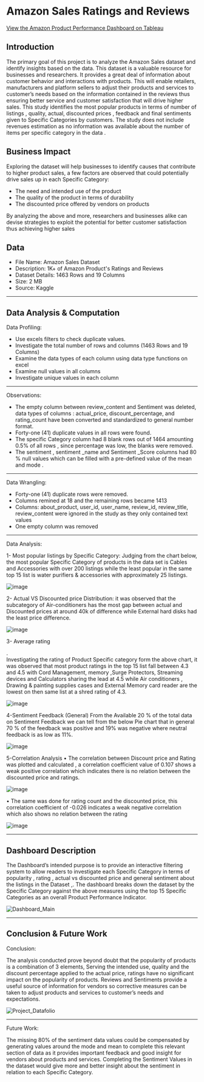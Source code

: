 # Amazon Sales Ratings and Reviews

[View the Amazon Product Performance Dashboard on Tableau](https://public.tableau.com/app/profile/mohammad.al.hussein/viz/Amazon_Project_Product_Performance/AMAZONPRODUCT-CUSTOMERSATISFACTIONDASHBOARD)


## Introduction
The primary goal of this project is to analyze the Amazon Sales dataset and identify insights based on the data. This  dataset is a valuable resource for businesses and researchers. It provides a great deal of information about customer behavior and interactions with products.
This will enable retailers, manufacturers and platform sellers to adjust their products and services to customer’s needs based on the information contained in the reviews thus ensuring better service and customer satisfaction that will drive higher sales.
This study identifies the most popular products in terms of number of listings , quality, actual, discounted prices , feedback and  final sentiments given to Specific Categories by customers.
The study does not include revenues estimation as no information was available about the number of items per specific category in the data .

## Business Impact

Exploring the dataset will help businesses to identify causes that contribute to higher product sales, a few factors are observed that could potentially drive sales up in each Specific Category:

 - The need and intended use of the product 
 - 	The quality of the product in terms of durability
 - 	The discounted price offered by vendors on products 

By analyzing the above and more, researchers and businesses alike can devise strategies to exploit the potential for better customer satisfaction thus achieving higher sales

## Data

- File Name: 		Amazon Sales Dataset
- Description:	1K+  of Amazon Product's Ratings and Reviews
- Dataset Details: 	1463 Rows and 19 Columns
- Size: 			2 MB
- Source: 		Kaggle
---
## Data Analysis & Computation

 Data Profiling:
-	Use excels filters to check duplicate values.
-	Investigate the total number of rows and columns (1463 Rows and 19 Columns)
-	Examine the data types of each column using data type functions on excel
-	Examine null values in all columns
-	Investigate unique values in each column

---
Observations:

-	The  empty column between review_content and Sentiment  was deleted, data types of columns : actual_price, discount_percentage, and rating_count have been converted and standardized to general number format.
-	Forty-one (41) duplicate values in all rows were found.
- The specific Category column had 8 blank rows out of 1464 amounting 0.5% of all rows , since percentage was low,  the blanks were removed.
- The sentiment , sentiment _name and Sentiment _Score columns had 80 % null values which can be filled with a pre-defined value of the mean and mode .
---
 Data Wrangling:

- Forty-one (41) duplicate rows were removed.
- Columns remined at 18 and the remaining rows  became 1413
- Columns:  about_product, user_id, user_name, review_id, review_title, review_content were ignored in the study as they only contained text values 
- One empty column was removed 
---
 Data Analysis:

1-	Most popular listings by Specific Category:
Judging from the chart below, the most popular Specific Category of products in the data set is Cables and Accessories with over 200 listings while the least popular in the same top 15 list  is water purifiers & accessories with approximately 25 listings.


![image](https://github.com/user-attachments/assets/6e124101-a541-4e1c-a690-b03db9187385)



2-	Actual VS Discounted price Distribution:
it was observed that the subcategory of  Air-conditioners has the most gap between actual and Discounted prices at around 40k of difference while External hard disks had the least price difference.

![image](https://github.com/user-attachments/assets/47846d14-c9b2-4257-8eb7-e033f9f24814)




 
3-	Average rating

.  
Investigating the rating of Product Specific category form the above chart, it was observed that most product ratings in the top 15 list fall between 4.3 and 4.5 with Cord Management, memory ,Surge Protectors, Streaming devices and Calculators sharing the lead at  4.5 while Air conditioners , Drawing & painting supplies cases and External Memory card reader are the lowest on then same list at a shred rating of 4.3.


![image](https://github.com/user-attachments/assets/de494b1f-bcaf-4fe8-8501-8fb9905e3314)



4-Sentiment Feedback (General)
From the Available 20 % of the total data on  Sentiment Feedback we can tell from the below Pie chart that in general 70 % of the feedback was positive and 19% was negative where neutral feedback is as low as 11%.


![image](https://github.com/user-attachments/assets/8af5e85a-d6f6-49f2-9ba9-d282783ebe85)


 

5-Correlation Analysis
•	The correlation between Discount price and Rating was plotted and calculated , a correlation coefficient value of 0.107 shows a weak positive correlation which indicates there is no relation between the discounted price and ratings.

![image](https://github.com/user-attachments/assets/64d0be8b-1cf7-42f1-90f7-11c8f6100f12)




•	The same was done for rating count and the discounted price, this correlation coefficient of -0.026 indicates a weak negative correlation which also shows no relation between the rating

![image](https://github.com/user-attachments/assets/28523a10-5a68-452f-92d2-aeef9696442a)






 ---

## Dashboard Description

The Dashboard’s intended purpose is to provide an interactive filtering system to allow readers to investigate each Specific Category in terms of popularity , rating , actual vs discounted price and general sentiment about the listings in the Dataset ,. The dashboard breaks down the dataset by the Specific Category against the above measures using the top 15 Specific Categories as an overall Product Performance Indicator.





![Dashboard_Main](https://github.com/user-attachments/assets/741ae56e-a4fb-4b5f-b7c9-cea9c8a5b066)






---

## Conclusion & Future Work

Conclusion:

The analysis conducted prove beyond doubt that the popularity of products is a combination  of 3 elements,  Serving the intended use, quality and the discount percentage applied to the actual price, ratings have no significant impact on the popularity of products.
Reviews and Sentiments provide a useful source of information for vendors so corrective measures  can be  taken to adjust products and services to customer’s needs and expectations. 




![Project_Datafolio](https://github.com/user-attachments/assets/a60d9856-8fe3-4175-9fb3-3177c706a321)



---


Future Work:

The missing 80% of the sentiment data values  could be compensated by generating values around the mode and mean to complete this relevant section of data as it provides important feedback and good insight for vendors about products and services.
Completing the Sentiment Values in the dataset would give more and better insight about the sentiment in relation to each Specific Category.

